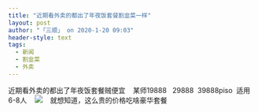 ```yaml
---
title: "近期看外卖的都出了年夜饭套餐割韭菜一样"
layout: post
author: "「三顺」 on 2020-1-20 09:03"
header-style: text
tags:
  - 新闻
  - 割韭菜
  - 外卖
---
```


<head></head>
<body>
  近期看外卖的都出了年夜饭套餐贼便宜&nbsp; &nbsp; 某师19888&nbsp; &nbsp;29888&nbsp;&nbsp;39888piso&nbsp;&nbsp;适用6-8人&nbsp; &nbsp;
 <img src="https://bbs.boniu123.cc/static/image/smiley/2jingz/01.gif" smilieid="310">&nbsp; &nbsp; 就想知道，这么贵的价格吃啥豪华套餐
 <br>
</body>


